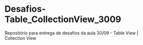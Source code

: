 # Desafios-Table_CollectionView_3009
Repositório para entrega de desafios da aula 30/09 - Table View | Collection View
